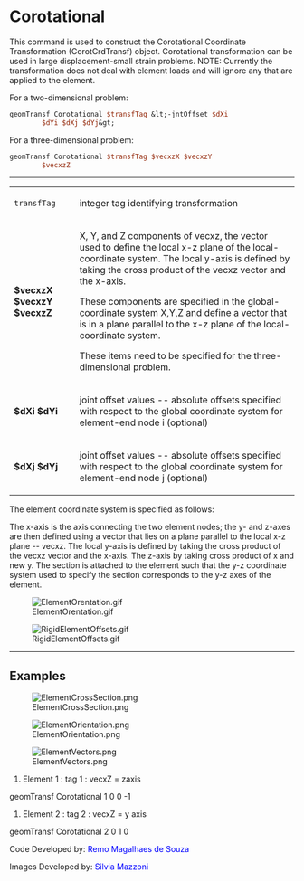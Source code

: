 # Corotational

<p>This command is used to construct the Corotational Coordinate
Transformation (CorotCrdTransf) object. Corotational transformation can
be used in large displacement-small strain problems. NOTE: Currently the
transformation does not deal with element loads and will ignore any that
are applied to the element.</p>
<p>For a two-dimensional problem:</p>

```tcl
geomTransf Corotational $transfTag &lt;-jntOffset $dXi
        $dYi $dXj $dYj&gt;
```
<p>For a three-dimensional problem:</p>

```tcl
geomTransf Corotational $transfTag $vecxzX $vecxzY
        $vecxzZ
```
<hr />
<table>
<tbody>
<tr class="odd">
<td><code class="parameter-table-variable">transfTag</code></td>
<td><p>integer tag identifying transformation</p></td>
</tr>
<tr class="even">
<td><p><strong>$vecxzX $vecxzY $vecxzZ</strong></p></td>
<td><p>X, Y, and Z components of vecxz, the vector used to define the
local x-z plane of the local-coordinate system. The local y-axis is
defined by taking the cross product of the vecxz vector and the
x-axis.</p>
<p>These components are specified in the global-coordinate system X,Y,Z
and define a vector that is in a plane parallel to the x-z plane of the
local-coordinate system.</p>
<p>These items need to be specified for the three-dimensional
problem.</p></td>
</tr>
<tr class="odd">
<td><p><strong>$dXi $dYi</strong></p></td>
<td><p>joint offset values -- absolute offsets specified with respect to
the global coordinate system for element-end node i (optional)</p></td>
</tr>
<tr class="even">
<td><p><strong>$dXj $dYj</strong></p></td>
<td><p>joint offset values -- absolute offsets specified with respect to
the global coordinate system for element-end node j (optional)</p></td>
</tr>
</tbody>
</table>
<p>The element coordinate system is specified as follows:</p>
<p>The x-axis is the axis connecting the two element nodes; the y- and
z-axes are then defined using a vector that lies on a plane parallel to
the local x-z plane -- vecxz. The local y-axis is defined by taking the
cross product of the vecxz vector and the x-axis. The z-axis by taking
cross product of x and new y. The section is attached to the element
such that the y-z coordinate system used to specify the section
corresponds to the y-z axes of the element.</p>
<figure>
<img src="/OpenSeesRT/contrib/static/ElementOrentation.gif" title="ElementOrentation.gif"
alt="ElementOrentation.gif" />
<figcaption aria-hidden="true">ElementOrentation.gif</figcaption>
</figure>
<figure>
<img src="/OpenSeesRT/contrib/static/RigidElementOffsets.gif" title="RigidElementOffsets.gif"
alt="RigidElementOffsets.gif" />
<figcaption aria-hidden="true">RigidElementOffsets.gif</figcaption>
</figure>
<hr />

## Examples

<figure>
<img src="/OpenSeesRT/contrib/static/ElementCrossSection.png" title="ElementCrossSection.png"
alt="ElementCrossSection.png" />
<figcaption aria-hidden="true">ElementCrossSection.png</figcaption>
</figure>
<figure>
<img src="/OpenSeesRT/contrib/static/ElementOrientation.png" title="ElementOrientation.png"
alt="ElementOrientation.png" />
<figcaption aria-hidden="true">ElementOrientation.png</figcaption>
</figure>
<figure>
<img src="/OpenSeesRT/contrib/static/ElementVectors.png" title="ElementVectors.png"
alt="ElementVectors.png" />
<figcaption aria-hidden="true">ElementVectors.png</figcaption>
</figure>
<ol>
<li>Element 1 : tag 1 : vecxZ = zaxis</li>
</ol>
<p>geomTransf Corotational 1 0 0 -1</p>
<ol>
<li>Element 2 : tag 2 : vecxZ = y axis</li>
</ol>
<p>geomTransf Corotational 2 0 1 0</p>
<p>Code Developed by: <span style="color:blue"> Remo Magalhaes de
Souza </span></p>
<p>Images Developed by: <span style="color:blue"> Silvia Mazzoni
</span></p>
